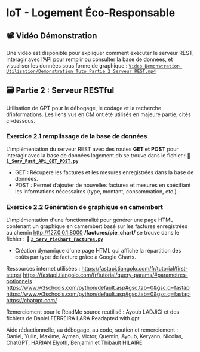 # IoT - Logement Éco-Responsable

## 📽️​ Vidéo Démonstration
Une vidéo est disponible pour expliquer comment exécuter le serveur REST, interagir avec l’API pour remplir ou consulter la base de données, et visualiser les données sous forme de graphique : [`Video Demonstration Utilisation/Demonstration_Tuto_Partie_2_Serveur_REST.mp4`](https://github.com/Vladislav-Levovitch-Polytech-Sorbonne/Projet_Logement_Eco_Responsable_Base_de_donnees_FastAPI_RestServe_S7_Thibault/blob/main/Ressources_utiles_utilisees/Modele_Relationnel.png)

## 🗃️ Partie 2 : Serveur RESTful
Utilisation de GPT pour le débogage, le codage et la recherche d'informations. Les liens vus en CM ont été utilisés en majeure partie, cités ci-dessous.

### Exercice 2.1 remplissage de la base de données
L'implémentation du serveur REST avec des routes **GET et POST** pour interagir avec la base de données logement.db se trouve dans le fichier :
**📁 [`1_Serv_Fast_APi_GET_POST.py`](https://github.com/Vladislav-Levovitch-Polytech-Sorbonne/Projet_Logement_Eco_Responsable_Base_de_donnees_FastAPI_RestServe_S7_Thibault/blob/main/Partie%202%20-%20Serveur%20RESTful/1_Serv_Fast_APi_GET_POST.py)**
- GET : Récupère les factures et les mesures enregistrées dans la base de données.
- POST : Permet d’ajouter de nouvelles factures et mesures en spécifiant les informations nécessaires (type, montant, consommation, etc.).

### Exercice 2.2 Génération de graphique en camembert
L'implémentation d'une fonctionnalité pour générer une page HTML contenant un graphique en camembert basé sur les factures enregistrées au chemin http://127.0.0.1:8000 **/factures/pie_chart/** se trouve dans le fichier :
**📁 [`2_Serv_PieChart_Factures.py`](https://github.com/Vladislav-Levovitch-Polytech-Sorbonne/Projet_Logement_Eco_Responsable_Base_de_donnees_FastAPI_RestServe_S7_Thibault/blob/main/Partie%202%20-%20Serveur%20RESTful/2_Serv_PieChart_Factures.py)**
- Création dynamique d'une page HTML qui affiche la répartition des coûts par type de facture grâce à Google Charts.



Ressources internet utilisées :
https://fastapi.tiangolo.com/fr/tutorial/first-steps/
https://fastapi.tiangolo.com/fr/tutorial/query-params/#parametres-optionnels
https://www.w3schools.com/python/default.asp#gsc.tab=0&gsc.q=fastapi
https://www.w3schools.com/python/default.asp#gsc.tab=0&gsc.q=fastapi
https://chatgpt.com/

Remerciement pour le ReadMe source reutilisé : Ayoub LADJiCi et des fichiers de Daniel FERREIRA LARA 
Readapted with gpt

Aide rédactionnelle, au débogage, au code, soutien et remerciement : Daniel, Yulin, Maxime, Ayman, Victor, Quentin, Ayoub, Keryann, Nicolas, ChatGPT, HARIAN Elyoth, Benjamin et Thibault HILAIRE